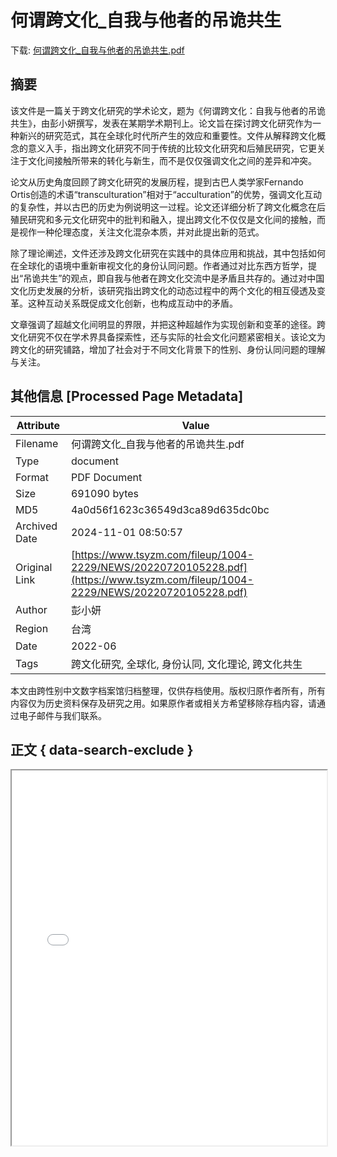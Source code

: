 # 何谓跨文化_自我与他者的吊诡共生

<!-- tcd_download_link -->
下载: <a href="../何谓跨文化_自我与他者的吊诡共生.pdf" download>何谓跨文化_自我与他者的吊诡共生.pdf</a>
<!-- tcd_download_link_end -->

## 摘要

<!-- tcd_abstract -->
该文件是一篇关于跨文化研究的学术论文，题为《何谓跨文化：自我与他者的吊诡共生》，由彭小妍撰写，发表在某期学术期刊上。论文旨在探讨跨文化研究作为一种新兴的研究范式，其在全球化时代所产生的效应和重要性。文件从解释跨文化概念的意义入手，指出跨文化研究不同于传统的比较文化研究和后殖民研究，它更关注于文化间接触所带来的转化与新生，而不是仅仅强调文化之间的差异和冲突。

论文从历史角度回顾了跨文化研究的发展历程，提到古巴人类学家Fernando Ortis创造的术语“transculturation”相对于“acculturation”的优势，强调文化互动的复杂性，并以古巴的历史为例说明这一过程。论文还详细分析了跨文化概念在后殖民研究和多元文化研究中的批判和融入，提出跨文化不仅仅是文化间的接触，而是视作一种伦理态度，关注文化混杂本质，并对此提出新的范式。

除了理论阐述，文件还涉及跨文化研究在实践中的具体应用和挑战，其中包括如何在全球化的语境中重新审视文化的身份认同问题。作者通过对比东西方哲学，提出“吊诡共生”的观点，即自我与他者在跨文化交流中是矛盾且共存的。通过对中国文化历史发展的分析，该研究指出跨文化的动态过程中的两个文化的相互侵透及变革。这种互动关系既促成文化创新，也构成互动中的矛盾。

文章强调了超越文化间明显的界限，并把这种超越作为实现创新和变革的途径。跨文化研究不仅在学术界具备探索性，还与实际的社会文化问题紧密相关。该论文为跨文化的研究铺路，增加了社会对于不同文化背景下的性别、身份认同问题的理解与关注。

<!-- tcd_abstract_end -->

## 其他信息 [Processed Page Metadata]

| Attribute       | Value                                  |
|-----------------|----------------------------------------|
| Filename        | 何谓跨文化_自我与他者的吊诡共生.pdf                             |
| Type            | document                                 |
| Format          | PDF Document                               |
| Size            | 691090 bytes                           |
| MD5             | 4a0d56f1623c36549d3ca89d635dc0bc                                  |
| Archived Date   | 2024-11-01 08:50:57                             |
| Original Link   | [https://www.tsyzm.com/fileup/1004-2229/NEWS/20220720105228.pdf](https://www.tsyzm.com/fileup/1004-2229/NEWS/20220720105228.pdf)                         |
| Author          | 彭小妍                               |
| Region          | 台湾                               |
| Date            | 2022-06                                 |
| Tags            | 跨文化研究, 全球化, 身份认同, 文化理论, 跨文化共生                                 |

本文由跨性别中文数字档案馆归档整理，仅供存档使用。版权归原作者所有，所有内容仅为历史资料保存及研究之用。如果原作者或相关方希望移除存档内容，请通过电子邮件与我们联系。

## 正文 { data-search-exclude }

<!-- tcd_main_text -->
<iframe src="../何谓跨文化_自我与他者的吊诡共生.pdf" width="100%" height="600px">
    <p>无法显示PDF，请下载查看。</p>
</iframe>
<!-- tcd_main_text_end -->

